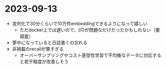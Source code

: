 # 2023-09-13

* 並列化で30分くらいで10万件embeddingできるようになって嬉しい
  * ただdocker上では遅いので、I/Oが問題なだけだったかもしれない（要調査）
* 夢中になっていると日誌書くの忘れる
* 非掲載のrecallが悪すぎる
  * オーバーサンプリングやコスト感受性学習で不均衡なデータに対応すると若干精度が改善しそう